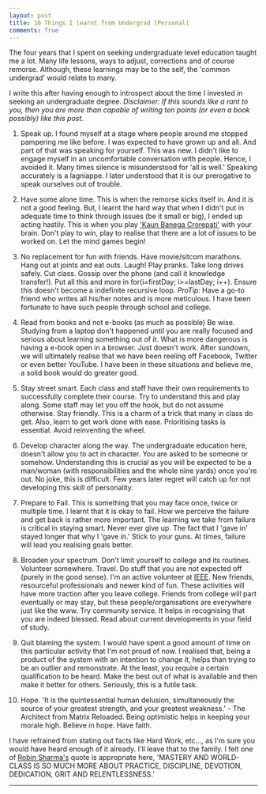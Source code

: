 ```yaml
---
layout: post
title: 10 Things I learnt from Undergrad [Personal]
comments: True
---
```


The four years that I spent on seeking undergraduate level education taught me a lot. Many life lessons, ways to adjust, corrections and of course remorse. Although, these learnings may be to the self, the 'common undergrad' would relate to many. 

I write this after having enough to introspect about the time I invested in seeking an undergraduate degree. *Disclaimer: If this sounds like a rant to you, then you are more than capable of writing ten  points (or even a book possibly) like this post.* 

1. Speak up.
I found myself at a stage where people around me stopped pampering me like before. I was expected to have grown up and all. And part of that was speaking for yourself. This was new. I didn't like to engage myself in an uncomfortable conversation with people. Hence, I avoided it. Many times silence is misunderstood for 'all is well.' Speaking accurately is a lagniappe. I later understood that it is our prerogative to speak ourselves out of trouble.


2. Have some alone time. 
This is when the remorse kicks itself in. And it is not a good feeling. But, I learnt the hard way that when I didn't put in adequate time to think through issues (be it small or big), I ended up acting hastily. This is when you play ['Kaun Banega Crorepati'](http://en.wikipedia.org/wiki/Kaun_Banega_Crorepati) with your brain. Don't play to win, play to realise that there are a lot of issues to be worked on. Let the mind games begin!

3. No replacement for fun with friends.
Have movie/sitcom marathons. Hang out at joints and eat outs. Laugh! Play pranks. Take long drives safely. Cut class. Gossip over the phone (and call it knowledge transfer!). Put all this and more in for(i=firstDay; i>=lastDay; i++). Ensure this doesn't become a indefinite recursive loop. *ProTip:* Have a go-to friend who writes all his/her notes and is more meticulous. I have been fortunate to have such people through school and college.

4. Read from books and not e-books (as much as possible)
Be wise. Studying from a laptop don't happened until you are really focused and serious about learning something out of it. What is more dangerous is having a e-book open in a browser. Just doesn't work. After sundown, we will ultimately realise that we have been reeling off Facebook, Twitter or even better YouTube. I have been in these situations and believe me, a solid book would do greater good. 

5. Stay street smart.
Each class and staff have their own requirements to successfully complete their course. Try to understand this and play along. Some staff may let you off the hook, but do not assume otherwise. Stay friendly. This is a charm of a trick that many in class do get. Also, learn to get work done with ease. Prioritising tasks is essential. Avoid reinventing the wheel. 

6. Develop character along the way.
The undergraduate education here, doesn't allow you to act in character. You are asked to be someone or somehow. Understanding this is crucial as you will be expected to be a man/woman (with responsibilities and the whole nine yards) once you're out.  No joke, this is difficult. Few years later regret will catch up for not developing this skill of personality.

7. Prepare to Fail.
This is something that you may face once, twice or multiple time. I learnt that it is okay to fail. How we perceive the failure and get back is rather more important. The learning we take from failure is critical in staying smart. Never ever give up. The fact that I 'gave in' stayed longer that why I 'gave in.' Stick to your guns. At times, failure will lead you realising goals better. 

8. Broaden your spectrum. 
Don't limit yourself to college and its routines. Volunteer somewhere. Travel. Do stuff that you are not expected off (purely in the good sense). I'm an active volunteer at [IEEE](http://bcp.ieeebangalore.org/). New friends, resourceful professionals and newer kind of fun. These activities will have more traction after you leave college. Friends from college will part eventually or may stay, but these people/organisations are everywhere just like the www. Try community service. It helps in recognising that you are indeed blessed. Read about current developments in your field of study. 

9. Quit blaming the system.
I would have spent a good amount of time on this particular activity that I'm not proud of now. I realised that, being a product of the system with an intention to change it, helps than trying to be an outlier and remonstrate. At the least, you require a certain qualification to be heard. Make the best out of what is available and then make it better for others. Seriously, this is a futile task.

10. Hope. 
'It is the quintessential human delusion, simultaneously the source of your greatest strength, and your greatest weakness.' - The Architect from Matrix Reloaded. Being optimistic helps in keeping your morale high. Believe in hope. Have faith.

I have refrained from stating out facts like Hard Work, etc..., as I'm sure you would have heard enough of it already. I'll leave that to the family. I felt one of [Robin Sharma's](http://www.robinsharma.com/) quote is appropriate here, 'MASTERY AND WORLD-CLASS IS SO MUCH MORE ABOUT PRACTICE, DISCIPLINE, DEVOTION, DEDICATION, GRIT AND RELENTLESSNESS.'
<hr/>